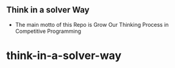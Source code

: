 ## Think in a solver Way

-   The main motto of this Repo is Grow Our Thinking Process in Competitive Programming
# think-in-a-solver-way
